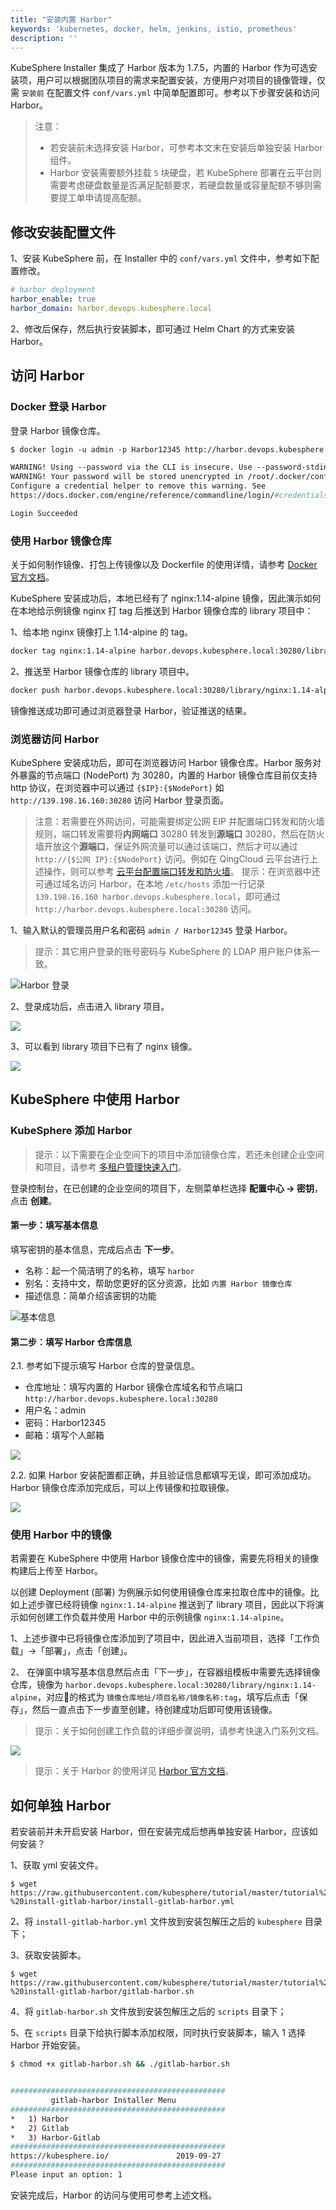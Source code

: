 ```yaml
---
title: "安装内置 Harbor" 
keywords: 'kubernetes, docker, helm, jenkins, istio, prometheus'
description: ''
---
```


KubeSphere Installer 集成了 Harbor 版本为 1.7.5，内置的 Harbor 作为可选安装项，用户可以根据团队项目的需求来配置安装，方便用户对项目的镜像管理，仅需 `安装前` 在配置文件 `conf/vars.yml` 中简单配置即可。参考以下步骤安装和访问 Harbor。

> 注意：
> - 若安装前未选择安装 Harbor，可参考本文末在安装后单独安装 Harbor 组件。
> - Harbor 安装需要额外挂载 `5` 块硬盘，若 KubeSphere 部署在云平台则需要考虑硬盘数量是否满足配额要求，若硬盘数量或容量配额不够则需要提工单申请提高配额。

## 修改安装配置文件

1、安装 KubeSphere 前，在 Installer 中的 `conf/vars.yml` 文件中，参考如下配置修改。

```yaml
# harbor deployment
harbor_enable: true
harbor_domain: harbor.devops.kubesphere.local
```
2、修改后保存，然后执行安装脚本，即可通过 Helm Chart 的方式来安装 Harbor。

## 访问 Harbor

### Docker 登录 Harbor

登录 Harbor 镜像仓库。

```dockerfile
$ docker login -u admin -p Harbor12345 http://harbor.devops.kubesphere.local:30280

WARNING! Using --password via the CLI is insecure. Use --password-stdin.
WARNING! Your password will be stored unencrypted in /root/.docker/config.json.
Configure a credential helper to remove this warning. See
https://docs.docker.com/engine/reference/commandline/login/#credentials-store

Login Succeeded
```

### 使用 Harbor 镜像仓库

关于如何制作镜像、打包上传镜像以及 Dockerfile 的使用详情，请参考 [Docker 官方文档](https://docs.docker.com/develop/develop-images/dockerfile_best-practices/)。

KubeSphere 安装成功后，本地已经有了 nginx:1.14-alpine 镜像，因此演示如何在本地给示例镜像 nginx 打 tag 后推送到 Harbor 镜像仓库的 library 项目中：

1、给本地 nginx 镜像打上 1.14-alpine 的 tag。

```bash
docker tag nginx:1.14-alpine harbor.devops.kubesphere.local:30280/library/nginx:1.14-alpine
```

2、推送至 Harbor 镜像仓库的 library 项目中。

```bash
docker push harbor.devops.kubesphere.local:30280/library/nginx:1.14-alpine
```

镜像推送成功即可通过浏览器登录 Harbor，验证推送的结果。

### 浏览器访问 Harbor

KubeSphere 安装成功后，即可在浏览器访问 Harbor 镜像仓库。Harbor 服务对外暴露的节点端口 (NodePort) 为 30280，内置的 Harbor 镜像仓库目前仅支持 http 协议，在浏览器中可以通过 `{$IP}:{$NodePort}` 如 `http://139.198.16.160:30280` 访问 Harbor 登录页面。

> 注意：若需要在外网访问，可能需要绑定公网 EIP 并配置端口转发和防火墙规则，端口转发需要将**内网端口** 30280 转发到**源端口** 30280，然后在防火墙开放这个**源端口**，保证外网流量可以通过该端口，然后才可以通过 `http://{$公网 IP}:{$NodePort}` 访问。例如在 QingCloud 云平台进行上述操作，则可以参考 [云平台配置端口转发和防火墙](../../appendix/qingcloud-manipulation)。
> 提示：在浏览器中还可通过域名访问 Harbor，在本地 `/etc/hosts` 添加一行记录 `139.198.16.160 harbor.devops.kubesphere.local`，即可通过 `http://harbor.devops.kubesphere.local:30280` 访问。

1、输入默认的管理员用户名和密码 `admin / Harbor12345` 登录 Harbor。

> 提示：其它用户登录的账号密码与 KubeSphere 的 LDAP 用户账户体系一致。

![Harbor 登录](/harbor-console.png)

2、登录成功后，点击进入 library 项目。

![](https://pek3b.qingstor.com/kubesphere-docs/png/20190510164826.png)

3、可以看到 library 项目下已有了 nginx 镜像。

![](https://pek3b.qingstor.com/kubesphere-docs/png/20190510230246.png)

## KubeSphere 中使用 Harbor

### KubeSphere 添加 Harbor 

> 提示：以下需要在企业空间下的项目中添加镜像仓库，若还未创建企业空间和项目，请参考 [多租户管理快速入门](../../quick-start/admin-quick-start)。

登录控制台，在已创建的企业空间的项目下，左侧菜单栏选择 **配置中心 → 密钥**，点击 **创建**。

#### 第一步：填写基本信息

填写密钥的基本信息，完成后点击 **下一步**。

- 名称：起一个简洁明了的名称，填写 `harbor`
- 别名：支持中文，帮助您更好的区分资源，比如 `内置 Harbor 镜像仓库`
- 描述信息：简单介绍该密钥的功能

![基本信息](/harbor-secret-basic.png)

#### 第二步：填写 Harbor 仓库信息

2.1. 参考如下提示填写 Harbor 仓库的登录信息。

- 仓库地址：填写内置的 Harbor 镜像仓库域名和节点端口 `http://harbor.devops.kubesphere.local:30280`
- 用户名：admin
- 密码：Harbor12345
- 邮箱：填写个人邮箱

![](/harbor-docker-login.png)

2.2. 如果 Harbor 安装配置都正确，并且验证信息都填写无误，即可添加成功。Harbor 镜像仓库添加完成后，可以上传镜像和拉取镜像。

![](/harbor-secret-list.png)


### 使用 Harbor 中的镜像

若需要在 KubeSphere 中使用 Harbor 镜像仓库中的镜像，需要先将相关的镜像构建后上传至 Harbor。

以创建 Deployment (部署) 为例展示如何使用镜像仓库来拉取仓库中的镜像。比如上述步骤已经将镜像 `nginx:1.14-alpine` 推送到了 library 项目，因此以下将演示如何创建工作负载并使用 Harbor 中的示例镜像 `nginx:1.14-alpine`。

1、上述步骤中已将镜像仓库添加到了项目中，因此进入当前项目，选择「工作负载」→「部署」，点击「创建」。


2、 在弹窗中填写基本信息然后点击「下一步」，在容器组模板中需要先选择镜像仓库，镜像为 `harbor.devops.kubesphere.local:30280/library/nginx:1.14-alpine`，对应的格式为 `镜像仓库地址/项目名称/镜像名称:tag`，填写后点击「保存」，然后一直点击下一步直至创建，待创建成功后即可使用该镜像。

> 提示：关于如何创建工作负载的详细步骤说明，请参考快速入门系列文档。

![](https://pek3b.qingstor.com/kubesphere-docs/png/20190510231807.png)

> 提示：关于 Harbor 的使用详见 [Harbor 官方文档](https://goharbor.io/docs/)。

## 如何单独 Harbor

若安装前并未开启安装 Harbor，但在安装完成后想再单独安装 Harbor，应该如何安装？

1、获取 yml 安装文件。

```
$ wget https://raw.githubusercontent.com/kubesphere/tutorial/master/tutorial%203%20-%20install-gitlab-harbor/install-gitlab-harbor.yml
```

2、将 `install-gitlab-harbor.yml` 文件放到安装包解压之后的 `kubesphere` 目录下；


3、获取安装脚本。

```
$ wget https://raw.githubusercontent.com/kubesphere/tutorial/master/tutorial%203%20-%20install-gitlab-harbor/gitlab-harbor.sh
```

4、将 `gitlab-harbor.sh` 文件放到安装包解压之后的 `scripts` 目录下；


5、在 `scripts` 目录下给执行脚本添加权限，同时执行安装脚本，输入 1 选择 Harbor 开始安装。

```bash
$ chmod +x gitlab-harbor.sh && ./gitlab-harbor.sh


################################################
         gitlab-harbor Installer Menu
################################################
*   1) Harbor
*   2) Gitlab
*   3) Harbor-Gitlab
################################################
https://kubesphere.io/               2019-09-27
################################################
Please input an option: 1
```

安装完成后，Harbor 的访问与使用可参考上述文档。
